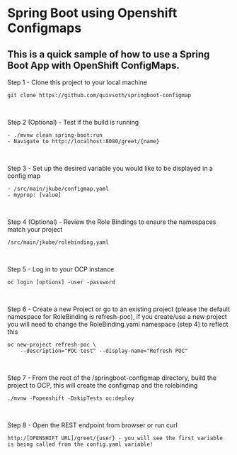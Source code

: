# Spring Boot using Openshift Configmaps

## This is a quick sample of how to use a Spring Boot App with OpenShift ConfigMaps.

Step 1 - Clone this project to your local machine
```
git clone https://github.com/quivsoth/springboot-configmap
```
<br/>

Step 2 (Optional) - Test if the build is running
```
- ./mvnw clean spring-boot:run
- Navigate to http://localhost:8080/greet/{name}
```
<br/>

Step 3 - Set up the desired variable you would like to be displayed in a config map
```
- /src/main/jkube/configmap.yaml
- myprop: [value]
```
<br/>

Step 4 (Optional) - Review the Role Bindings to ensure the namespaces match your project
```
/src/main/jkube/rolebinding.yaml
```
<br/>

Step 5 - Log in to your OCP instance
```
oc login [options] -user -password
```
<br/>

Step 6 - Create a new Project or go to an existing project (please the default namespace for RoleBinding is refresh-poc), if you create/use a new project you will need to change the RoleBinding.yaml namespace (step 4) to reflect this
```
oc new-project refresh-poc \
    --description="POC test" --display-name="Refresh POC"
```
<br/>

Step 7 - From the root of the /springboot-configmap directory, build the project to OCP, this will create the configmap and the rolebinding
```
./mvnw -Popenshift -DskipTests oc:deploy
```
<br/>

Step 8 - Open the REST endpoint from browser or run curl
```
http:/[OPENSHIFT URL]/greet/{user} - you will see the first variable is being called from the config.yaml variable!
```
